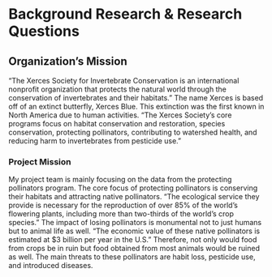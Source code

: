 # Background Research & Research Questions
## Organization’s Mission
“The Xerces Society for Invertebrate Conservation is an international nonprofit organization that protects the natural world through the conservation of invertebrates and their habitats.” The name Xerces is based off of an extinct butterfly, Xerces Blue. This extinction was the first known in North America due to human activities. “The Xerces Society’s core programs focus on habitat conservation and restoration, species conservation, protecting pollinators, contributing to watershed health, and reducing harm to invertebrates from pesticide use.” 
### Project Mission
My project team is mainly focusing on the data from the protecting pollinators program. The core focus of protecting pollinators is conserving their habitats and attracting native pollinators. “The ecological service they provide is necessary for the reproduction of over 85% of the world’s flowering plants, including more than two-thirds of the world’s crop species.” The impact of losing pollinators is monumental not to just humans but to animal life as well. “The economic value of these native pollinators is estimated at $3 billion per year in the U.S.” Therefore, not only would food from crops be in ruin but food obtained from most animals would be ruined as well. The main threats to these pollinators are habit loss, pesticide use, and introduced diseases.
